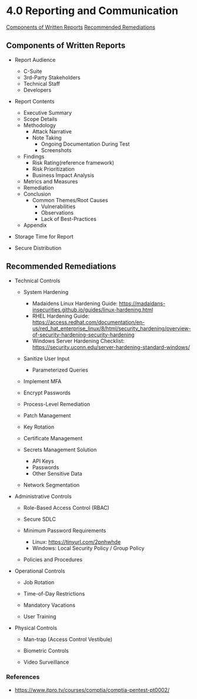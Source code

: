 # 4.0 Reporting and Communication

[Components of Written Reports](#components-of-written-reports)
[Recommended Remediations](#recommended-remediations)

## Components of Written Reports
* Report Audience
   * C-Suite
   * 3rd-Party Stakeholders
   * Technical Staff
   * Developers

* Report Contents
   * Executive Summary
   * Scope Details
   * Methodology
      * Attack Narrative
      * Note Taking
         * Ongoing Documentation During Test
         * Screenshots
   * Findings 
      * Risk Rating(reference framework)
      * Risk Prioritization
      * Business Impact Analysis
   * Metrics and Measures
   * Remediation
   * Conclusion
      * Common Themes/Root Causes
         * Vulnerabilities
         * Observations
         * Lack of Best-Practices
   * Appendix

* Storage Time for Report

* Secure Distribution

## Recommended Remediations

+ Technical Controls

  - System Hardening
    + Madaidens Linux Hardening Guide: https://madaidans-insecurities.github.io/guides/linux-hardening.html
    + RHEL Hardening Guide: https://access.redhat.com/documentation/en-us/red_hat_enterprise_linux/8/html/security_hardening/overview-of-security-hardening-security-hardening
    + Windows Server Hardening Checklist: https://security.uconn.edu/server-hardening-standard-windows/
    
  - Sanitize User Input
    + Parameterized Queries
    
  - Implement MFA
  
  - Encrypt Passwords
  
  - Process-Level Remediation
  
  - Patch Management
  
  - Key Rotation
  
  - Certificate Management
  
  - Secrets Management Solution
    + API Keys
    + Passwords
    + Other Sensitive Data
    
  - Network Segmentation  
  
+ Administrative Controls
  - Role-Based Access Control (RBAC)
  
  - Secure SDLC
  
  - Minimum Password Requirements
  
    + Linux: https://tinyurl.com/2pnhwhde
    + Windows: Local Security Policy / Group Policy
    
  - Policies and Procedures  
  
+ Operational Controls

  - Job Rotation
  
  - Time-of-Day Restrictions
  
  - Mandatory Vacations
  
  - User Training  
  
+ Physical Controls

  - Man-trap (Access Control Vestibule)
  
  - Biometric Controls
  
  - Video Surveillance



### References
* https://www.itpro.tv/courses/comptia/comptia-pentest-pt0002/
